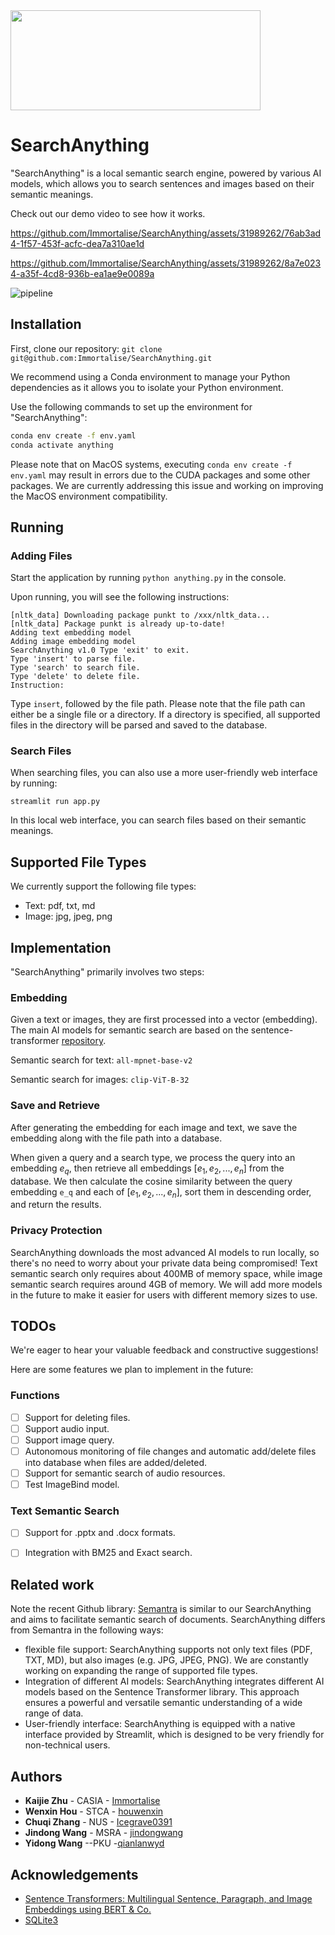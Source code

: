 <img src="https://github.com/Immortalise/SearchAnything/assets/31989262/2ba3edd0-ae34-44ed-862d-c1f0eced29d3" width="400" height="160">

# SearchAnything

"SearchAnything" is a local semantic search engine, powered by various AI models, which allows you to search sentences and images based on their semantic meanings.

Check out our demo video to see how it works.


https://github.com/Immortalise/SearchAnything/assets/31989262/76ab3ad4-1f57-453f-acfc-dea7a310ae1d



https://github.com/Immortalise/SearchAnything/assets/31989262/8a7e0234-a35f-4cd8-936b-ea1ae9e0089a






![pipeline](https://github.com/Immortalise/SearchAnything/assets/31989262/7705eec1-e6c7-426e-9095-f49df355ad4f)


## Installation

First, clone our repository: `git clone git@github.com:Immortalise/SearchAnything.git`

We recommend using a Conda environment to manage your Python dependencies as it allows you to isolate your Python environment.

Use the following commands to set up the environment for "SearchAnything":

```bash
conda env create -f env.yaml
conda activate anything
```

Please note that on MacOS systems, executing `conda env create -f env.yaml` may result in errors due to the CUDA packages and some other packages. We are currently addressing this issue and working on improving the MacOS environment compatibility.


## Running

### Adding Files

Start the application by running `python anything.py` in the console.

Upon running, you will see the following instructions:

```
[nltk_data] Downloading package punkt to /xxx/nltk_data... 
[nltk_data] Package punkt is already up-to-date! 
Adding text embedding model 
Adding image embedding model 
SearchAnything v1.0 Type 'exit' to exit.   
Type 'insert' to parse file.   
Type 'search' to search file.   
Type 'delete' to delete file. 
Instruction:
```

Type `insert`, followed by the file path. Please note that the file path can either be a single file or a directory. If a directory is specified, all supported files in the directory will be parsed and saved to the database.

### Search Files

When searching files, you can also use a more user-friendly web interface by running:

```
streamlit run app.py
```

In this local web interface, you can search files based on their semantic meanings.

## Supported File Types

We currently support the following file types:

- Text: pdf, txt, md
- Image: jpg, jpeg, png

## Implementation

"SearchAnything" primarily involves two steps:

### Embedding

Given a text or images, they are first processed into a vector (embedding). The main AI models for semantic search are based on the sentence-transformer [repository](https://github.com/UKPLab/sentence-transformers).

Semantic search for text: `all-mpnet-base-v2`

Semantic search for images: `clip-ViT-B-32`

### Save and Retrieve

After generating the embedding for each image and text, we save the embedding along with the file path into a database.

When given a query and a search type, we process the query into an embedding $e_q$, then retrieve all embeddings $[e_1, e_2, ..., e_n]$ from the database. We then calculate the cosine similarity between the query embedding `e_q` and each of $[e_1, e_2, ..., e_n]$, sort them in descending order, and return the results.

### Privacy Protection

SearchAnything downloads the most advanced AI models to run locally, so there's no need to worry about your private data being compromised!
Text semantic search only requires about 400MB of memory space, while image semantic search requires around 4GB of memory. We will add more models in the future to make it easier for users with different memory sizes to use.

## TODOs

We're eager to hear your valuable feedback and constructive suggestions!

Here are some features we plan to implement in the future:

### Functions

- [ ] Support for deleting files.
- [ ] Support audio input.
- [ ] Support image query.
- [ ] Autonomous monitoring of file changes and automatic add/delete files into database when files are added/deleted.
- [ ] Support for semantic search of audio resources.
- [ ] Test ImageBind model.

### Text Semantic Search

- [ ] Support for .pptx and .docx formats.
- [ ] Integration with BM25 and Exact search.


## Related work

Note the recent Github library: [Semantra](https://github.com/freedmand/semantra) is similar to our SearchAnything and aims to facilitate semantic search of documents. SearchAnything differs from Semantra in the following ways:

* flexible file support: SearchAnything supports not only text files (PDF, TXT, MD), but also images (e.g. JPG, JPEG, PNG). We are constantly working on expanding the range of supported file types.
* Integration of different AI models: SearchAnything integrates different AI models based on the Sentence Transformer library. This approach ensures a powerful and versatile semantic understanding of a wide range of data.
* User-friendly interface: SearchAnything is equipped with a native interface provided by Streamlit, which is designed to be very friendly for non-technical users.



## Authors

* **Kaijie Zhu** - CASIA - [Immortalise](https://github.com/Immortalise)
* **Wenxin Hou** - STCA - [houwenxin](https://github.com/houwenxin)
* **Chuqi Zhang** - NUS - [Icegrave0391](https://github.com/Icegrave0391)
* **Jindong Wang** - MSRA - [jindongwang](https://github.com/jindongwang)
* **Yidong Wang** --PKU -[qianlanwyd](https://github.com/qianlanwyd)


## Acknowledgements

* [Sentence Transformers: Multilingual Sentence, Paragraph, and Image Embeddings using BERT & Co.](https://github.com/UKPLab/sentence-transformers)
* [SQLite3](https://www.sqlite.org/docs.html)
